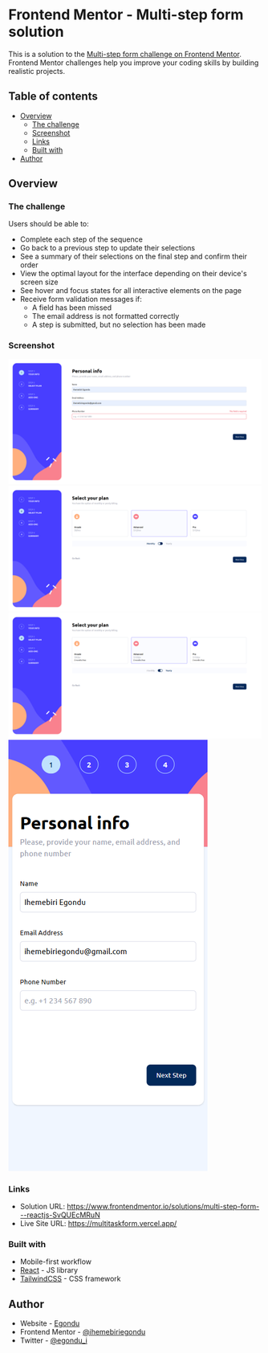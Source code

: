 # Frontend Mentor - Multi-step form solution

This is a solution to the [Multi-step form challenge on Frontend Mentor](https://www.frontendmentor.io/challenges/multistep-form-YVAnSdqQBJ). Frontend Mentor challenges help you improve your coding skills by building realistic projects.

## Table of contents

- [Overview](#overview)
  - [The challenge](#the-challenge)
  - [Screenshot](#screenshot)
  - [Links](#links)
  - [Built with](#built-with)
- [Author](#author)

## Overview

### The challenge

Users should be able to:

- Complete each step of the sequence
- Go back to a previous step to update their selections
- See a summary of their selections on the final step and confirm their order
- View the optimal layout for the interface depending on their device's screen size
- See hover and focus states for all interactive elements on the page
- Receive form validation messages if:
  - A field has been missed
  - The email address is not formatted correctly
  - A step is submitted, but no selection has been made

### Screenshot

![](./src/assets/mypreview/screencapture-form-task-silk-vercel-app-2024-09-13-11_23_37.png)
![](./src/assets/mypreview/screencapture-form-task-silk-vercel-app-second-2024-09-13-11_25_44.png)
![](./src/assets/mypreview/screencapture-form-task-silk-vercel-app-second-2024-09-13-11_25_53.png)
![](./src/assets/mypreview/screencapture-form-task-silk-vercel-app-2024-09-13-11_27_32.png)

### Links

- Solution URL: https://www.frontendmentor.io/solutions/multi-step-form---reactjs-SvQUEcMRuN
- Live Site URL: https://multitaskform.vercel.app/

### Built with

- Mobile-first workflow
- [React](https://reactjs.org/) - JS library
- [TailwindCSS](https://tailwindcss.com/) - CSS framework

## Author

- Website - [Egondu](https://egonduihemebiri.vercel.app)
- Frontend Mentor - [@ihemebiriegondu](https://www.frontendmentor.io/profile/ihemebiriegondu)
- Twitter - [@egondu_i](https://twitter.com/egondu_i?s=09)
